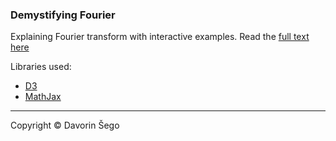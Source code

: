### Demystifying Fourier

Explaining Fourier transform with interactive examples. Read the [full text here](http://dsego.github.io/demystifying-fourier/)

Libraries used:
- [D3](d3js.org)
- [MathJax](https://www.mathjax.org)



---

Copyright ©️ Davorin Šego
